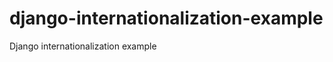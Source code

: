 django-internationalization-example
===================================

Django internationalization example
